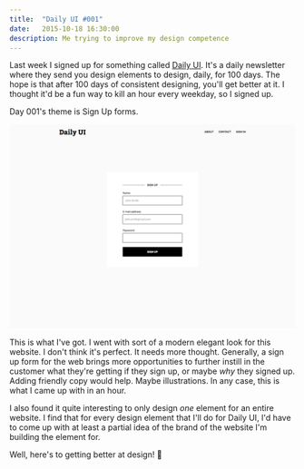 ```yaml
---
title:  "Daily UI #001"
date:   2015-10-18 16:30:00
description: Me trying to improve my design competence
---
```


Last week I signed up for something called [Daily UI](http://dailyui.co/). It's a daily newsletter where they send you design elements to design, daily, for 100 days. The hope is that after 100 days of consistent designing, you'll get better at it. I thought it'd be a fun way to kill an hour every weekday, so I signed up.

Day 001's theme is Sign Up forms.

![Daily UI #001 Sign Up form](/assets/images/daily-ui/001.png)


This is what I've got. I went with sort of a modern elegant look for this website. I don't think it's perfect. It needs more thought. Generally, a sign up form for the web brings more opportunities to further instill in the customer what they're getting if they sign up, or maybe _why_ they signed up. Adding friendly copy would help. Maybe illustrations. In any case, this is what I came up with in an hour.

I also found it quite interesting to only design _one_ element for an entire website. I find that for every design element that I'll do for Daily UI, I'd have to come up with at least a partial idea of the brand of the website I'm building the element for.

Well, here's to getting better at design! 🍻
